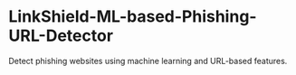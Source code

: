 # LinkShield-ML-based-Phishing-URL-Detector
Detect phishing websites using machine learning and URL-based features.
